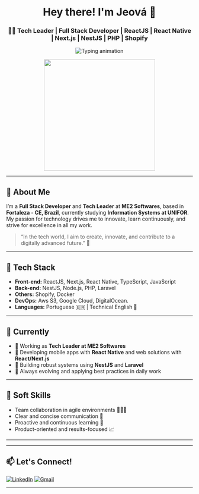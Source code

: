 <h1 align="center">Hey there! I'm Jeová 👋</h1>
<h3 align="center">👨‍💻 Tech Leader | Full Stack Developer | ReactJS | React Native | Next.js | NestJS | PHP | Shopify</h3>

<p align="center">
  <img src="https://readme-typing-svg.demolab.com?font=Fira+Code&size=22&pause=1000&center=true&vCenter=true&width=450&lines=Full+Stack+Developer+from+Brazil;React+%7C+Next+%7C+Laravel+%7C+Shopify;Tech+Leader+at+ME2+Softwares;Lifelong+Learner+%26+Builder" alt="Typing animation" />
</p>

<p align="center">
  <img src="https://media.giphy.com/media/qgQUggAC3Pfv687qPC/giphy.gif" width="300" />
</p>

---

## 🧠 About Me

I’m a **Full Stack Developer** and **Tech Leader** at **ME2 Softwares**, based in **Fortaleza - CE, Brazil**, currently studying **Information Systems at UNIFOR**. My passion for technology drives me to innovate, learn continuously, and strive for excellence in all my work.

> “In the tech world, I aim to create, innovate, and contribute to a digitally advanced future.” 🚀

---

## 💼 Tech Stack

- **Front-end:** ReactJS, Next.js, React Native, TypeScript, JavaScript  
- **Back-end:** NestJS, Node.js, PHP, Laravel  
- **Others:** Shopify, Docker
- **DevOps:** Aws S3, Google Cloud, DigitalOcean.
- **Languages:** Portuguese 🇧🇷 | Technical English 📘

---

## 📍 Currently

- 💼 Working as **Tech Leader at ME2 Softwares**
- 📱 Developing mobile apps with **React Native** and web solutions with **React/Next.js**
- 🔄 Building robust systems using **NestJS** and **Laravel**
- 🧠 Always evolving and applying best practices in daily work

---

## 🧩 Soft Skills

- Team collaboration in agile environments 🧑‍🤝‍🧑  
- Clear and concise communication 📢  
- Proactive and continuous learning 🔁  
- Product-oriented and results-focused 📈  

---

---

## 📫 Let's Connect!

[![LinkedIn](https://img.shields.io/badge/-LinkedIn-blue?style=flat-square&logo=linkedin&logoColor=white)](https://www.linkedin.com/in/jeovajunior/)
[![Gmail](https://img.shields.io/badge/-Gmail-D14836?style=flat-square&logo=gmail&logoColor=white)](mailto:jrjeova.emp@gmail.com)

---

